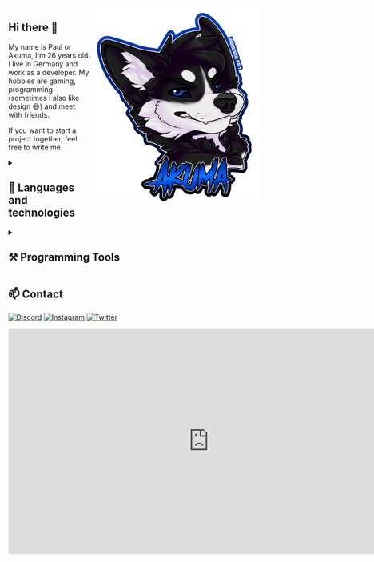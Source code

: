 <img alt="Image of Akuma" align="right" width="340" src="https://raw.githubusercontent.com/Akuma95/Akuma95/master/akuma_headshot.jpg">
<div align="left">
    <h2>Hi there 👋</h2>
    <p>
        My name is Paul or Akuma, I'm 26 years old. I live in Germany and work as a developer. 
        My hobbies are gaming, programming (sometimes I also like design 😄) and meet with friends.
    </p>
    <p>If you want to start a project together, feel free to write me.</p>

<details>
<summary><h2>🔭 Languages and technologies</h2></summary>

[![JavaScript](https://skillicons.dev/icons?i=js)](https://developer.mozilla.org/en-US/docs/Web/JavaScript)
[![HTML](https://skillicons.dev/icons?i=html)](https://www.w3schools.com/html/)
[![CSS](https://skillicons.dev/icons?i=css)](https://www.w3schools.com/css/)
[![Sass](https://skillicons.dev/icons?i=sass)](https://sass-lang.com/documentation/)
[![VueJs](https://skillicons.dev/icons?i=vuejs)](https://vuejs.org)
[![PHP](https://skillicons.dev/icons?i=php)](https://www.php.net/docs.php)

[![Java](https://skillicons.dev/icons?i=java)](https://www.java.com/de/download/manual.jsp)
[![C#](https://skillicons.dev/icons?i=cs)](https://docs.microsoft.com/de-de/dotnet/csharp/)

[![Figma](https://skillicons.dev/icons?i=figma)](https://www.figma.com)
[![Docker](https://skillicons.dev/icons?i=docker)](https://www.docker.com)
</details>
<details>
<summary><h2>⚒ Programming Tools</h2></summary>

[![Intellij](https://skillicons.dev/icons?i=idea)](https://www.jetbrains.com/de-de/idea/)
[![Android Studio](https://skillicons.dev/icons?i=androidstudio)](https://developer.android.com/studio?hl=de&gclid=CjwKCAjwi8iXBhBeEiwAKbUofSMmGc4alqw_v_LFBUQb3NNuR2LI5pZ2odhAaQPvnmxrLtqikJpEchoCQ7kQAvD_BwE&gclsrc=aw.ds)
[![HTML](https://skillicons.dev/icons?i=vscode)](https://code.visualstudio.com)
[![CSS](https://skillicons.dev/icons?i=visualstudio)](https://visualstudio.microsoft.com/de/)

[![Firabase](https://skillicons.dev/icons?i=firebase)](https://firebase.google.com)
</details>
</div>

<h2>📫 Contact</h2>

[![Discord](https://skillicons.dev/icons?i=discord)](https://discordapp.com/users/342065206853238787)
[![Instagram](https://skillicons.dev/icons?i=instagram)](https://www.instagram.com/noatak95/)
[![Twitter](https://skillicons.dev/icons?i=twitter)](https://twitter.com/Fur_Akuma_95)

<iframe style="border: 1px solid rgba(0, 0, 0, 0.1);" width="800" height="450" src="https://www.figma.com/embed?embed_host=share&url=https%3A%2F%2Fwww.figma.com%2Ffile%2F8GZEj0R5tD0SFQA6TrVvy5%2FStartseite%3Fnode-id%3D0%253A1" allowfullscreen></iframe>


<!--
**Akuma95/Akuma95** is a ✨ _special_ ✨ repository because its `README.md` (this file) appears on your GitHub profile.

Here are some ideas to get you started:

- 🔭 I’m currently working on ...
- 🌱 I’m currently learning ...
- 👯 I’m looking to collaborate on ...
- 🤔 I’m looking for help with ...
- 💬 Ask me about ...
- 📫 How to reach me: ...
- 😄 Pronouns: ...
- ⚡ Fun fact: ...
-->